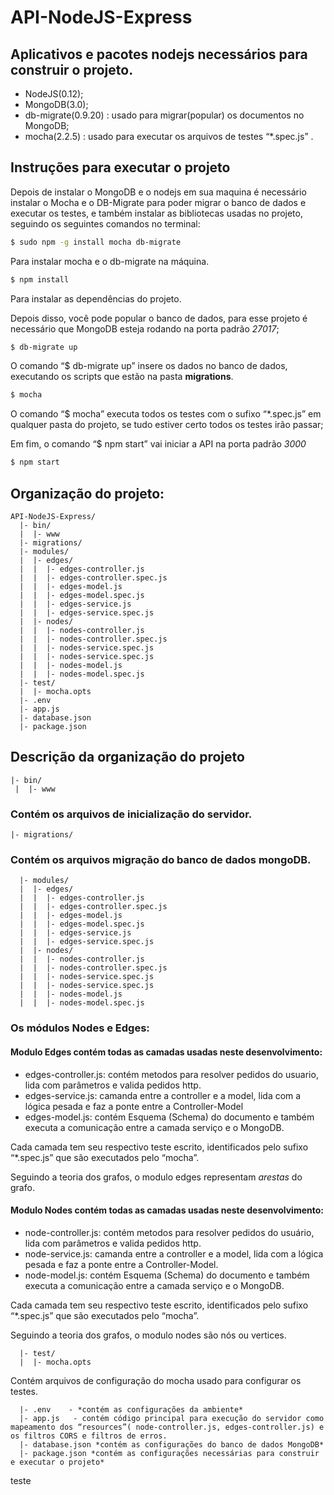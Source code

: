 # API-NodeJS-Express
## Aplicativos e pacotes nodejs necessários para construir o projeto.
* NodeJS(0.12);
* MongoDB(3.0);
* db-migrate(0.9.20)  : usado  para migrar(popular) os documentos no MongoDB;
* mocha(2.2.5) : usado para executar os arquivos de testes “*.spec.js” .
## Instruções para executar o projeto
Depois de instalar o MongoDB e o nodejs em sua maquina é necessário instalar o Mocha e o DB-Migrate para poder migrar o banco de dados e executar os testes, e também instalar as bibliotecas usadas no projeto, seguindo os seguintes comandos no terminal:
```sh
$ sudo npm -g install mocha db-migrate
```
Para instalar mocha e o db-migrate na máquina.
```sh
$ npm install
```
Para instalar as dependências do projeto.

Depois disso, você pode popular o banco de dados, para esse projeto é necessário que MongoDB esteja rodando na porta padrão *27017*;
```sh
$ db-migrate up
```
O comando “$ db-migrate up” insere os dados no banco de dados, executando os scripts que estão na pasta **migrations**.
```sh
$ mocha
```
O comando “$ mocha” executa todos os testes com o sufixo “*.spec.js” em qualquer pasta do projeto, se tudo estiver certo todos os testes irão passar;

Em fim, o comando “$ npm start” vai iniciar a API na porta padrão *3000*
```sh
$ npm start 
```

## Organização do projeto:
```
API-NodeJS-Express/
  |- bin/
  |  |- www
  |- migrations/
  |- modules/
  |  |- edges/
  |  |  |- edges-controller.js
  |  |  |- edges-controller.spec.js
  |  |  |- edges-model.js
  |  |  |- edges-model.spec.js
  |  |  |- edges-service.js
  |  |  |- edges-service.spec.js
  |  |- nodes/
  |  |  |- nodes-controller.js
  |  |  |- nodes-controller.spec.js
  |  |  |- nodes-service.spec.js
  |  |  |- nodes-service.spec.js
  |  |  |- nodes-model.js
  |  |  |- nodes-model.spec.js
  |- test/
  |  |- mocha.opts
  |- .env
  |- app.js
  |- database.json
  |- package.json
```
## Descrição da organização do projeto
 ```
 |- bin/
  |  |- www
```
### Contém os arquivos de inicialização do servidor.

```
|- migrations/
```
### Contém os arquivos migração do banco de dados mongoDB.
```
  |- modules/
  |  |- edges/
  |  |  |- edges-controller.js
  |  |  |- edges-controller.spec.js
  |  |  |- edges-model.js
  |  |  |- edges-model.spec.js
  |  |  |- edges-service.js
  |  |  |- edges-service.spec.js
  |  |- nodes/
  |  |  |- nodes-controller.js
  |  |  |- nodes-controller.spec.js
  |  |  |- nodes-service.spec.js
  |  |  |- nodes-service.spec.js
  |  |  |- nodes-model.js
  |  |  |- nodes-model.spec.js
```
### Os módulos Nodes e Edges:
#### Modulo Edges contém todas as camadas usadas neste desenvolvimento:
* edges-controller.js: contém metodos para resolver pedidos do usuario, lida com parâmetros e valida pedidos http.
* edges-service.js: camanda entre a controller e a model, lida com a lógica pesada e faz a ponte entre a Controller-Model
* edges-model.js: contém Esquema (Schema) do documento e também executa a comunicação entre a camada serviço e o MongoDB.

Cada camada tem seu respectivo teste escrito, identificados pelo sufixo “*.spec.js” que são executados pelo “mocha”.

Seguindo a teoria dos grafos, o modulo edges representam *arestas* do grafo.

#### Modulo Nodes contém todas as camadas usadas neste desenvolvimento:
* node-controller.js: contém metodos para resolver pedidos do usuário, lida com parâmetros e valida pedidos http.
* node-service.js: camanda entre a controller e a model, lida com a lógica pesada e faz a ponte entre a Controller-Model.
* node-model.js: contém Esquema (Schema) do documento e também executa a comunicação entre a camada serviço e o MongoDB.

Cada camada tem seu respectivo teste escrito, identificados pelo sufixo “*.spec.js” que são executados pelo “mocha”.

Seguindo a teoria dos grafos, o modulo nodes são nós ou vertices.
```
  |- test/
  |  |- mocha.opts
```
Contém arquivos de configuração do mocha usado para configurar os testes.
```
  |- .env    - *contém as configurações da ambiente*
  |- app.js   - contém código principal para execução do servidor como mapeamento dos “resources”( node-controller.js, edges-controller.js) e os filtros CORS e filtros de erros.
  |- database.json *contém as configurações do banco de dados MongoDB*
  |- package.json *contém as configurações necessárias para construir e executar o projeto*
```

teste
